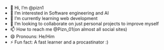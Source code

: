 - 👋 Hi, I’m @pizn1
- 👀 I’m interested in Software engineering and AI
- 🌱 I’m currently learning web development
- 💞️ I’m looking to collaborate on just personal projects to improve myself
- 📫 How to reach me @Pizn_01(on almost all social sites)
- 😄 Pronouns: He/Him
- ⚡ Fun fact: A fast learner and a procastinator :)

<!---
pizn1/pizn1 is a ✨ special ✨ repository because its `README.md` (this file) appears on your GitHub profile.
You can click the Preview link to take a look at your changes.
--->
